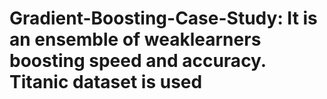 # Gradient-Boosting-Case-Study: It is an ensemble of weaklearners boosting speed and accuracy. Titanic dataset is used
